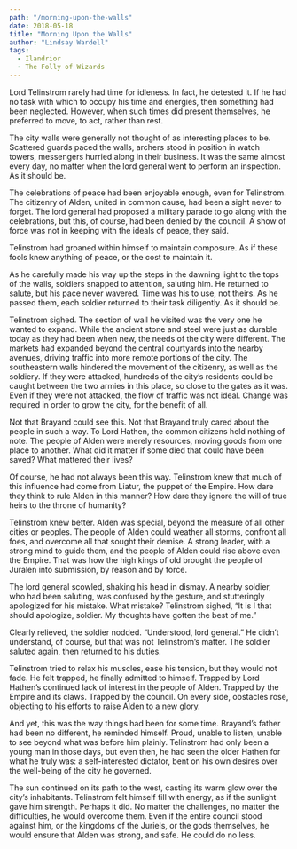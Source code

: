 ```yaml
---
path: "/morning-upon-the-walls"
date: 2018-05-18
title: "Morning Upon the Walls"
author: "Lindsay Wardell"
tags:
  - Ilandrior
  - The Folly of Wizards
---
```

Lord Telinstrom rarely had time for idleness. In fact, he detested it. If he had no task with which to occupy his time and energies, then something had been neglected. However, when such times did present themselves, he preferred to move, to act, rather than rest.

The city walls were generally not thought of as interesting places to be. Scattered guards paced the walls, archers stood in position in watch towers, messengers hurried along in their business. It was the same almost every day, no matter when the lord general went to perform an inspection. As it should be.

The celebrations of peace had been enjoyable enough, even for Telinstrom. The citizenry of Alden, united in common cause, had been a sight never to forget. The lord general had proposed a military parade to go along with the celebrations, but this, of course, had been denied by the council. A show of force was not in keeping with the ideals of peace, they said.

Telinstrom had groaned within himself to maintain composure. As if these fools knew anything of peace, or the cost to maintain it.

As he carefully made his way up the steps in the dawning light to the tops of the walls, soldiers snapped to attention, saluting him. He returned to salute, but his pace never wavered. Time was his to use, not theirs. As he passed them, each soldier returned to their task diligently. As it should be.

Telinstrom sighed. The section of wall he visited was the very one he wanted to expand. While the ancient stone and steel were just as durable today as they had been when new, the needs of the city were different. The markets had expanded beyond the central courtyards into the nearby avenues, driving traffic into more remote portions of the city. The southeastern walls hindered the movement of the citizenry, as well as the soldiery. If they were attacked, hundreds of the city’s residents could be caught between the two armies in this place, so close to the gates as it was. Even if they were not attacked, the flow of traffic was not ideal. Change was required in order to grow the city, for the benefit of all.

Not that Brayand could see this. Not that Brayand truly cared about the people in such a way. To Lord Hathen, the common citizens held nothing of note. The people of Alden were merely resources, moving goods from one place to another. What did it matter if some died that could have been saved? What mattered their lives?

Of course, he had not always been this way. Telinstrom knew that much of this influence had come from Liatur, the puppet of the Empire. How dare they think to rule Alden in this manner? How dare they ignore the will of true heirs to the throne of humanity?

Telinstrom knew better. Alden was special, beyond the measure of all other cities or peoples. The people of Alden could weather all storms, confront all foes, and overcome all that sought their demise. A strong leader, with a strong mind to guide them, and the people of Alden could rise above even the Empire. That was how the high kings of old brought the people of Juralen into submission, by reason and by force.

The lord general scowled, shaking his head in dismay. A nearby soldier, who had been saluting, was confused by the gesture, and stutteringly apologized for his mistake. What mistake? Telinstrom sighed, “It is I that should apologize, soldier. My thoughts have gotten the best of me.”

Clearly relieved, the soldier nodded. “Understood, lord general.” He didn’t understand, of course, but that was not Telinstrom’s matter. The soldier saluted again, then returned to his duties.

Telinstrom tried to relax his muscles, ease his tension, but they would not fade. He felt trapped, he finally admitted to himself. Trapped by Lord Hathen’s continued lack of interest in the people of Alden. Trapped by the Empire and its claws. Trapped by the council. On every side, obstacles rose, objecting to his efforts to raise Alden to a new glory.

And yet, this was the way things had been for some time. Brayand’s father had been no different, he reminded himself. Proud, unable to listen, unable to see beyond what was before him plainly. Telinstrom had only been a young man in those days, but even then, he had seen the older Hathen for what he truly was: a self-interested dictator, bent on his own desires over the well-being of the city he governed.

The sun continued on its path to the west, casting its warm glow over the city’s inhabitants. Telinstrom felt himself fill with energy, as if the sunlight gave him strength. Perhaps it did. No matter the challenges, no matter the difficulties, he would overcome them. Even if the entire council stood against him, or the kingdoms of the Juriels, or the gods themselves, he would ensure that Alden was strong, and safe. He could do no less.